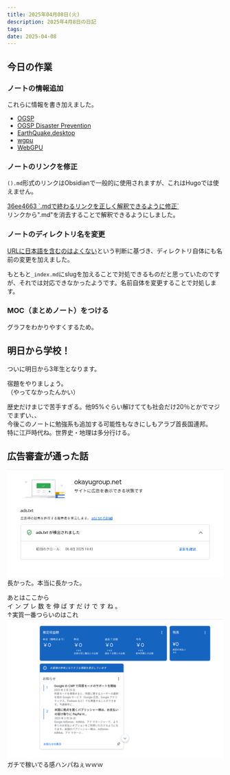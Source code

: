```yaml
---
title: 2025年04月08日(火)
description: 2025年4月8日の日記
tags:
date: 2025-04-08
---
```

## 今日の作業
### ノートの情報追加
これらに情報を書き加えました。
- [OGSP](../../../okayugroup/OGSP/OGSP.md)
- [OGSP Disaster Prevention](../../../okayugroup/OGSP/GUI/disaster-prevention/OGSP%20Disaster%20Prevention.md)
- [EarthQuake.desktop](../../../okayugroup/OGSP/GUI/EarthQuake/EarthQuake.desktop.md)
- [wgpu](../../../develop/Knowledge/libs/wgpu/wgpu.md)
- [WebGPU](../../../develop/Knowledge/platform/graphics/webgpu/WebGPU.md)
### ノートのリンクを修正
`().md`形式のリンクはObsidianで一般的に使用されますが、これはHugoでは使えません。

[36ee4663 \`.mdで終わるリンクを正しく解釈できるように修正\`](https://github.com/yossy4411/note-web/commit/36ee46632d30d1d4646115c926659c293c3c9add#diff-f7b06ddbef6db89a3316207be1370aed4471163e87284b63aad6d51f59f1e45e)  
リンクから".md"を消去することで解釈できるようにしました。
### ノートのディレクトリ名を変更
[URLに日本語を含むのはよくない](2025-04-07.md#ノートの整理)という判断に基づき、ディレクトリ自体にも名前の変更を加えました。

もともと`_index.md`にslugを加えることで対処できるものだと思っていたのですが、それでは対応できなかったようです。名前自体を変更することで対処します。
### MOC（まとめノート）をつける
グラフをわかりやすくするため。
## 明日から学校！
ついに明日から3年生となります。

宿題をやりましょう。  
（やってなかったんかい）

歴史だけまじで苦手すぎる。他95%ぐらい解けてても社会だけ20％とかでマジでまずい、、  
今後このノートに勉強系も追加する可能性もなきにしもアラブ首長国連邦。  
特に江戸時代ね。世界史・地理は多分行ける。
## 広告審査が通った話
![okayugroup.net  サイトに広告を表示できる状態です](../../../assets/Pasted%20image%2020250408215622.png)
長かった。本当に長かった。

あとはここから  
イ ン プ レ 数 を 伸 ば す だ け で す ね 。  
↑実質一番つらいのはこれ
![](../../../assets/Pasted%20image%2020250408215823.png)
ガチで稼いでる感ハンパねぇｗｗｗ

